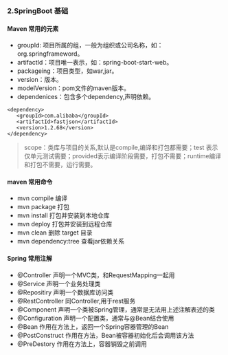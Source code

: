 ### 2.SpringBoot 基础
#### Maven 常用的元素
- groupId: 项目所属的组，一般为组织或公司名称，如：org.springframeword。
- artifactId：项目唯一表示，如：spring-boot-start-web。
- packageing：项目类型，如war,jar。
- version：版本。
- modelVersion：pom文件的maven版本。
- dependenices：包含多个dependency,声明依赖。
 ```
<dependency>
    <groupId>com.alibaba</groupId>
    <artifactId>fastjson</artifactId>
    <version>1.2.68</version>
</dependency>
 ```
 >  scope：类库与项目的关系,默认是compile,编译和打包都需要；test 表示仅单元测试需要；provided表示编译阶段需要，打包不需要；runtime编译和打包不需要，运行需要。
 
####  maven 常用命令
- mvn compile 编译
- mvn package 打包
- mvn install 打包并安装到本地仓库
- mvn deploy 打包并安装到远程仓库
- mvn clean 删除 target 目录
- mvn dependency:tree 查看jar依赖关系
#### Spring 常用注解
- @Controller 声明一个MVC类，和RequestMapping一起用
- @Service 声明一个业务处理类
- @Repositiry 声明一个数据库访问类
- @RestController 同Controller,用于rest服务
- @Component 声明一个类被Spring管理，通常是无法用上述注解表述的类
- @Configuration 声明一个配置类，通常与@Bean结合使用
- @Bean 作用在方法上，返回一个Spring容器管理的Bean
- @PostConstruct 作用在方法，Bean被容器初始化后会调用该方法
- @PreDestory 作用在方法上，容器销毁之前调用
